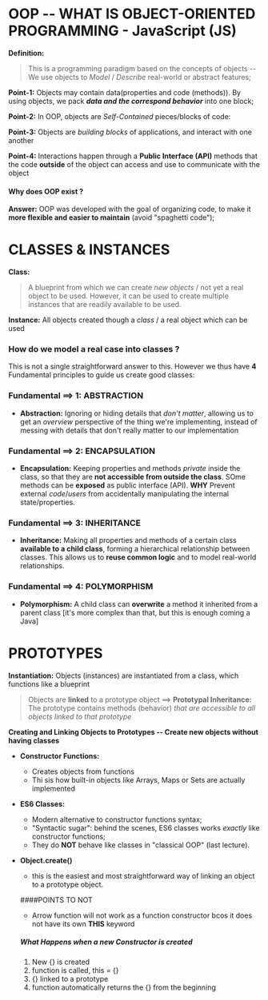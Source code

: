 # OOP -- WHAT IS OBJECT-ORIENTED PROGRAMMING - JavaScript (JS)

**Definition:**

> This is a programming paradigm based on the concepts of objects -- We use objects to _Model_ / _Describe_ real-world or abstract features;

**Point-1:** Objects may contain data(properties and code (methods)). By using objects, we pack **_data and the correspond behavior_** into one block;

**Point-2:** In OOP, objects are _Self-Contained_ pieces/blocks of code:

**Point-3:** Objects are _building blocks_ of applications, and interact with one another

**Point-4:** Interactions happen through a **Public Interface (API)** methods that the code **outside** of the object can access and use to communicate with the object

#### Why does OOP exist ?

**Answer:** OOP was developed with the goal of organizing code, to make it **more flexible and easier to maintain** (avoid "spaghetti code");

# CLASSES & INSTANCES

**Class:**

> A blueprint from which we can create _new objects_ / not yet a real object to be used. However, it can be used to create multiple instances that are readily available to be used.

**Instance:** All objects created though a _class_ / a real object which can be used

### How do we model a real case into classes ?

This is not a single straightforward answer to this. However we thus have **4** Fundamental principles to guide us create good classes:

### Fundamental ==> 1: ABSTRACTION

- **Abstraction:** Ignoring or hiding details that _don't matter_, allowing us to get an _overview_ perspective of the thing we're implementing, instead of messing with details that don't really matter to our implementation

### Fundamental ==> 2: ENCAPSULATION

- **Encapsulation:** Keeping properties and methods _private_ inside the class, so that they are **not accessible from outside the class**. SOme methods can be **exposed** as public interface (API).
  **WHY** Prevent external _code_/_users_ from accidentally manipulating the internal state/properties.

### Fundamental ==> 3: INHERITANCE

- **Inheritance:** Making all properties and methods of a certain class **available to a child class**, forming a hierarchical relationship between classes. This allows us to **reuse common logic** and to model real-world relationships.

### Fundamental ==> 4: POLYMORPHISM

- **Polymorphism:** A child class can **overwrite** a method it inherited from a parent class [it's more complex than that, but this is enough coming a Java]

# PROTOTYPES

**Instantiation:** Objects (instances) are instantiated from a class, which functions like a blueprint

> Objects are **linked** to a prototype object ==> **Prototypal Inheritance:** The prototype contains methods (behavior) _that are accessible to all objects linked to that prototype_

**Creating and Linking Objects to Prototypes -- Create new objects without having classes**

- **Constructor Functions:**

  - Creates objects from functions
  - Thi sis how built-in objects like Arrays, Maps or Sets are actually implemented

- **ES6 Classes:**
  - Modern alternative to constructor functions syntax;
  - "Syntactic sugar": behind the scenes, ES6 classes works _exactly_ like constructor functions;
  - They do **NOT** behave like classes in "classical OOP" (last lecture).
- **Object.create()**

  - this is the easiest and most straightforward way of linking an object to a prototype object.

  ####POINTS TO NOT

  - Arrow function will not work as a function constructor bcos it does not have its own **THIS** keyword

  ##### What Happens when a new Constructor is created

  1.  New {} is created
  2.  function is called, this = {}
  3.  {} linked to a prototype
  4.  function automatically returns the {} from the beginning
